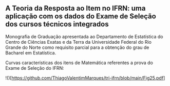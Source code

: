 ## A Teoria da Resposta ao Item no IFRN: uma aplicação com os dados do Exame de Seleção dos cursos técnicos integrados

Monografia de Graduação apresentada ao Departamento de Estatística do Centro de Ciências Exatas e da Terra da Universidade Federal do Rio Grande do Norte como requisito parcial para a obtenção do grau de Bacharel em Estatística.

Curvas características dos itens de Matemática referentes a prova do Exame de Seleção do IFRN:

!()[https://github.com/ThiagoValentimMarques/tri-ifrn/blob/main/Fig25.pdf]


